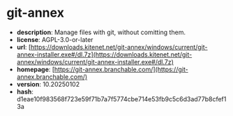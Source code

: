 # git-annex

- **description**: Manage files with git, without comitting them.
- **license**: AGPL-3.0-or-later
- **url**: [https://downloads.kitenet.net/git-annex/windows/current/git-annex-installer.exe#/dl.7z](https://downloads.kitenet.net/git-annex/windows/current/git-annex-installer.exe#/dl.7z)
- **homepage**: [https://git-annex.branchable.com/](https://git-annex.branchable.com/)
- **version**: 10.20250102
- **hash**: d1eae10f983568f723e59f71b7a7f5774cbe714e53fb9c5c6d3ad77b8cfef13a

